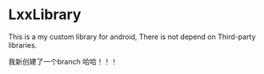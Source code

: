 LxxLibrary
==========

This is a my custom library for android, There is not depend on Third-party libraries.

我新创建了一个branch 哈哈！！！
